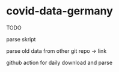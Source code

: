 # covid-data-germany

TODO

parse skript

parse old data from other git repo -> link

github action for daily download and parse
